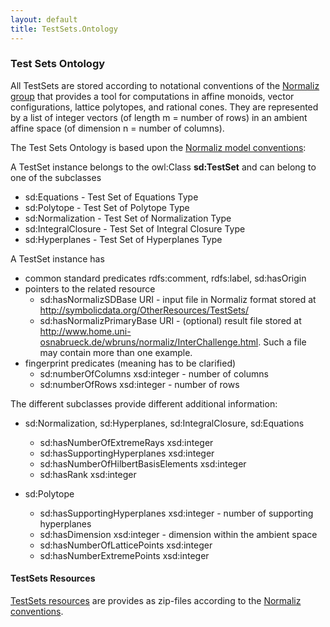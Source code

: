 ```yaml
---
layout: default
title: TestSets.Ontology
---
```


### Test Sets Ontology

All TestSets are stored according to notational conventions of the [Normaliz group](http://www.home.uni-osnabrueck.de/wbruns/normaliz/) that provides a tool for computations in affine monoids, vector configurations, lattice polytopes, and rational cones. They are represented by a list of integer vectors (of length m = number of rows) in an ambient affine space (of dimension n = number of columns).

The Test Sets Ontology is based upon the [Normaliz model conventions](http://www.home.uni-osnabrueck.de/wbruns/normaliz/):

A TestSet instance belongs to the owl:Class **sd:TestSet** and can belong to one of the subclasses

-   sd:Equations - Test Set of Equations Type
-   sd:Polytope - Test Set of Polytope Type
-   sd:Normalization - Test Set of Normalization Type
-   sd:IntegralClosure - Test Set of Integral Closure Type
-   sd:Hyperplanes - Test Set of Hyperplanes Type

A TestSet instance has

-   common standard predicates rdfs:comment, rdfs:label, sd:hasOrigin
-   pointers to the related resource
    -   sd:hasNormalizSDBase URI - input file in Normaliz format stored at <http://symbolicdata.org/OtherResources/TestSets/>
    -   sd:hasNormalizPrimaryBase URI - (optional) result file stored at <http://www.home.uni-osnabrueck.de/wbruns/normaliz/InterChallenge.html>. Such a file may contain more than one example.
-   fingerprint predicates (meaning has to be clarified)
    -   sd:numberOfColumns xsd:integer - number of columns
    -   sd:numberOfRows xsd:integer - number of rows

The different subclasses provide different additional information:

-   sd:Normalization, sd:Hyperplanes, sd:IntegralClosure, sd:Equations
    -   sd:hasNumberOfExtremeRays xsd:integer
    -   sd:hasSupportingHyperplanes xsd:integer
    -   sd:hasNumberOfHilbertBasisElements xsd:integer
    -   sd:hasRank xsd:integer

-   sd:Polytope
    -   sd:hasSupportingHyperplanes xsd:integer - number of supporting hyperplanes
    -   sd:hasDimension xsd:integer - dimension within the ambient space
    -   sd:hasNumberOfLatticePoints xsd:integer
    -   sd:hasNumberExtremePoints xsd:integer

#### TestSets Resources

[TestSets resources](http://symbolicdata.org/OtherResources/TestSets/) are provides as zip-files according to the [Normaliz conventions](http://www.home.uni-osnabrueck.de/wbruns/normaliz/).
